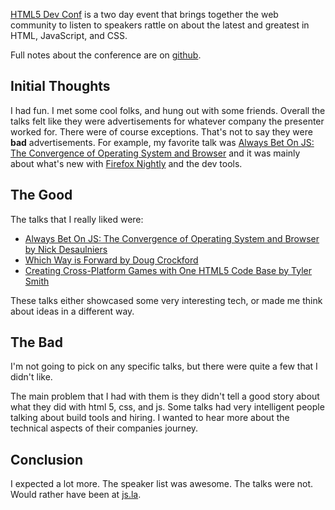 [HTML5 Dev Conf](http://html5devconf.com/) is a two day event that brings together the web community to listen to speakers rattle on about the latest and greatest in HTML, JavaScript, and CSS.

Full notes about the conference are on [github](https://github.com/emkay/html5-dev-conf-2013/).

## Initial Thoughts
I had fun. I met some cool folks, and hung out with some friends. Overall the talks felt like they were advertisements for whatever company the presenter worked for.
There were of course exceptions. That's not to say they were __bad__ advertisements. For example, my favorite talk was [Always Bet On JS: The Convergence of Operating System and Browser](http://slid.es/nickdesaulniers/jsos) and it was mainly about what's new with [Firefox Nightly](http://nightly.mozilla.org/) and the dev tools.

## The Good
The talks that I really liked were:

* [Always Bet On JS: The Convergence of Operating System and Browser by Nick Desaulniers](http://slid.es/nickdesaulniers/jsos)
* [Which Way is Forward by Doug Crockford](https://github.com/emkay/html5-dev-conf-2013/blob/master/day2.md#which-way-is-forward)
* [Creating Cross-Platform Games with One HTML5 Code Base by Tyler Smith](https://github.com/emkay/html5-dev-conf-2013/blob/master/day1.md#creating-cross-platform-games-with-one-html5-code-base)

These talks either showcased some very interesting tech, or made me think about ideas in a different way.

## The Bad
I'm not going to pick on any specific talks, but there were quite a few that I didn't like.

The main problem that I had with them is they didn't tell a good story about what they did with html 5, css, and js. Some talks had very intelligent people talking about build tools and hiring. I wanted to hear more about the technical aspects of their companies journey. 

## Conclusion
I expected a lot more. The speaker list was awesome. The talks were not. Would rather have been at [js.la](http://js.la).
